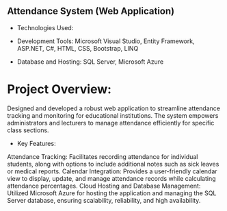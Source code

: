 ## Attendance System (Web Application)

- Technologies Used:

- Development Tools: Microsoft Visual Studio, Entity Framework, ASP.NET, C#, HTML, CSS, Bootstrap, LINQ
- Database and Hosting: SQL Server, Microsoft Azure
# Project Overview:
Designed and developed a robust web application to streamline attendance tracking and monitoring for educational institutions. The system empowers administrators and lecturers to manage attendance efficiently for specific class sections.

- Key Features:

Attendance Tracking: Facilitates recording attendance for individual students, along with options to include additional notes such as sick leaves or medical reports.
Calendar Integration: Provides a user-friendly calendar view to display, update, and manage attendance records while calculating attendance percentages.
Cloud Hosting and Database Management: Utilized Microsoft Azure for hosting the application and managing the SQL Server database, ensuring scalability, reliability, and high availability.
